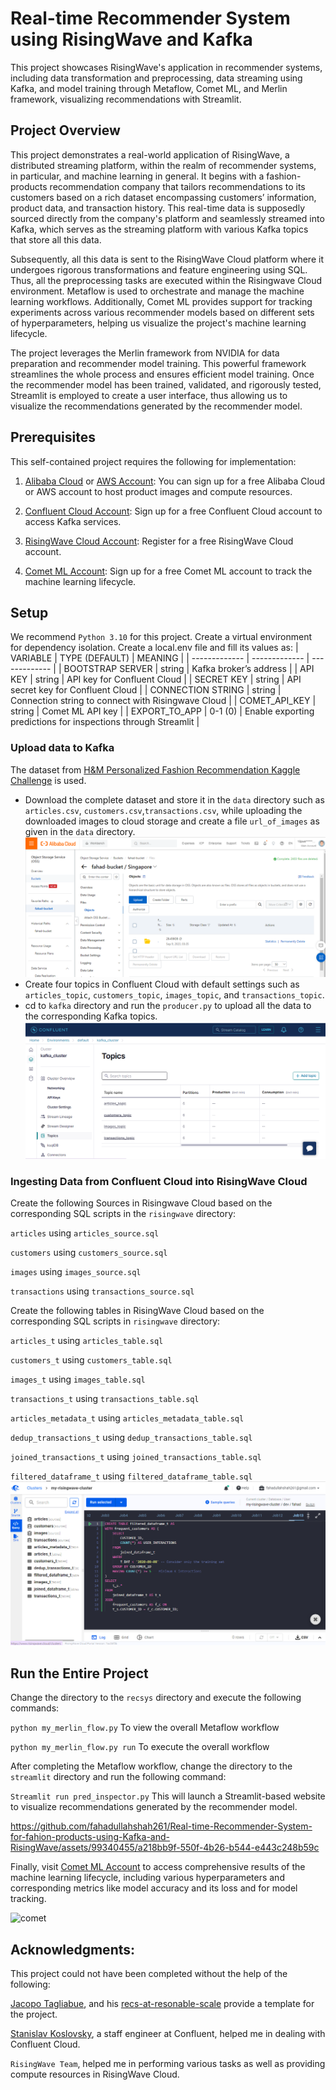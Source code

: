 

# Real-time Recommender System using RisingWave and Kafka
This project showcases RisingWave's application in recommender systems, including data transformation and preprocessing, data streaming using Kafka, and model training through Metaflow, Comet ML, and Merlin framework, visualizing recommendations with Streamlit.
## Project Overview
This project demonstrates a real-world application of RisingWave, a distributed streaming platform, within the realm of recommender systems, in particular, and machine learning in general. It begins with a fashion-products recommendation company that tailors recommendations to its customers based on a rich dataset encompassing customers’ information, product data, and transaction history. This real-time data is supposedly sourced directly from the company's platform and seamlessly streamed into Kafka, which serves as the streaming platform with various Kafka topics that store all this data. 

Subsequently, all this data is sent to the RisingWave Cloud platform where it undergoes rigorous transformations and feature engineering using SQL. Thus, all the preprocessing tasks are executed within the Risingwave Cloud environment. 
Metaflow is used to orchestrate and manage the machine learning workflows. Additionally, Comet ML provides support for tracking experiments across various recommender models based on different sets of hyperparameters, helping us visualize the project's machine learning lifecycle.

The project leverages the Merlin framework from NVIDIA for data preparation and recommender model training. This powerful framework streamlines the whole process and ensures efficient model training. Once the recommender model has been trained, validated, and rigorously tested, Streamlit is employed to create a user interface, thus allowing us to visualize the recommendations generated by the recommender model.
## Prerequisites 
This self-contained project requires the following for implementation:

1. [Alibaba Cloud](https://www.alibabacloud.com/free) or [AWS Account](https://aws.amazon.com/free/): You can sign up for a free Alibaba Cloud or AWS account to host product images and compute resources.

2. [Confluent Cloud Account](https://www.confluent.io/confluent-cloud/tryfree/): Sign up for a free Confluent Cloud account to access Kafka services.

3. [RisingWave Cloud Account](https://www.risingwave.com/cloud/): Register for a free RisingWave Cloud account.

4. [Comet ML Account](https://www.comet.com/site/pricing/): Sign up for a free Comet ML account to track the machine learning lifecycle.
## Setup
We recommend `Python 3.10` for this project.
Create a virtual environment for dependency isolation. 
Create a local.env file and fill its values as:
| VARIABLE | TYPE (DEFAULT) | MEANING |
| ------------- | ------------- | ------------- |
| BOOTSTRAP SERVER | string  | Kafka broker’s address  |
| API KEY | string |  API key for Confluent Cloud  |
| SECRET KEY | string  |  API secret key for Confluent Cloud   |
| CONNECTION STRING | string |  Connection string to connect with Risingwave Cloud   |
| COMET_API_KEY | string  | Comet ML API key  |
| EXPORT_TO_APP | 0-1 (0)  | Enable exporting predictions for inspections through Streamlit |
### Upload data to Kafka
The dataset from [H&M Personalized Fashion Recommendation Kaggle Challenge](https://www.kaggle.com/competitions/h-and-m-personalized-fashion-recommendations) is used.
*  Download the complete dataset and store it in the `data` directory such as `articles.csv`, `customers.csv`,`transactions.csv`, while uploading the downloaded images to cloud storage and create a file `url_of_images` as given in the `data` directory.
![Images Bucket](images/alibaba_oss.PNG) 
* Create four topics in Confluent Cloud with default settings such as `articles_topic`, `customers_topic`, `images_topic`, and `transactions_topic`.
* cd to `kafka` directory and run the `producer.py` to upload all the data to the corresponding Kafka topics.
![Kafka Topics](images/kafka.PNG)
### Ingesting Data from Confluent Cloud into RisingWave Cloud
Create the following  Sources in Risingwave Cloud based on the corresponding SQL scripts in the `risingwave` directory:

`articles` using `articles_source.sql`

`customers`  using `customers_source.sql`

`images` using `images_source.sql`

`transactions` using `transactions_source.sql`

Create the following tables in RisingWave Cloud based on the corresponding SQL scripts in `risingwave` directory:

`articles_t` using `articles_table.sql`

`customers_t`  using `customers_table.sql`

`images_t` using `images_table.sql`

`transactions_t` using `transactions_table.sql`

`articles_metadata_t` using `articles_metadata_table.sql`

`dedup_transactions_t` using `dedup_transactions_table.sql`

`joined_transactions_t` using `joined_transactions_table.sql`

`filtered_dataframe_t` using `filtered_dataframe_table.sql`
![RisingWave Cloud](images/risingwave.PNG)

## Run the Entire Project
Change the directory to the `recsys` directory and execute the following commands:

`python my_merlin_flow.py` To view the overall Metaflow workflow

`python my_merlin_flow.py run` To execute the overall workflow

After completing the Metaflow workflow, change the directory to the `streamlit` directory and run the following command:

`Streamlit run pred_inspector.py` This will launch a Streamlit-based website to visualize recommendations generated by the recommender model.

https://github.com/fahadullahshah261/Real-time-Recommender-System-for-fahion-products-using-Kafka-and-RisingWave/assets/99340455/a218bb9f-550f-4b26-b544-e443c248b59c

Finally, visit [Comet ML Account](https://www.comet.com/site/pricing/) to access comprehensive results of the machine learning lifecycle, including various hyperparameters and corresponding metrics like model accuracy and its loss and for model tracking.

![comet](https://github.com/fahadullahshah261/Real-time-Recommender-System-for-fahion-products-using-Kafka-and-RisingWave/assets/99340455/e88fae04-f016-4326-bbf2-d94345aeac66)


## Acknowledgments:
This project could not have been completed without the help of the following:

[Jacopo Tagliabue](https://www.linkedin.com/in/jacopotagliabue), and his [recs-at-resonable-scale](https://github.com/jacopotagliabue/recs-at-resonable-scale) provide a template for the project.

[Stanislav Koslovsky](https://es.linkedin.com/in/stanislavkozlovski), a staff engineer at Confluent, helped me in dealing with Confluent Cloud.

`RisingWave Team`, helped me in performing various tasks as well as providing compute resources in RisingWave Cloud.
